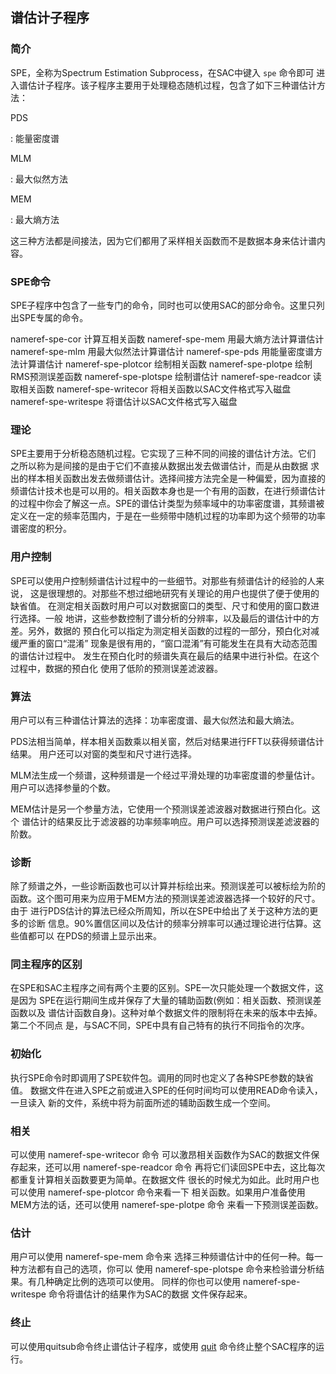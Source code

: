 ## 谱估计子程序

### 简介

SPE，全称为Spectrum Estimation Subprocess，在SAC中键入 `spe` 命令即可
进入谱估计子程序。该子程序主要用于处理稳态随机过程，包含了如下三种谱估计方法：

PDS

:   能量密度谱

MLM

:   最大似然方法

MEM

:   最大熵方法

这三种方法都是间接法，因为它们都用了采样相关函数而不是数据本身来估计谱内容。

### SPE命令

SPE子程序中包含了一些专门的命令，同时也可以使用SAC的部分命令。这里只列出SPE专属的命令。

nameref-spe-cor 计算互相关函数 nameref-spe-mem 用最大熵方法计算谱估计
nameref-spe-mlm 用最大似然法计算谱估计 nameref-spe-pds
用能量密度谱方法计算谱估计 nameref-spe-plotcor 绘制相关函数
nameref-spe-plotpe 绘制RMS预测误差函数 nameref-spe-plotspe 绘制谱估计
nameref-spe-readcor 读取相关函数 nameref-spe-writecor
将相关函数以SAC文件格式写入磁盘 nameref-spe-writespe
将谱估计以SAC文件格式写入磁盘

### 理论

SPE主要用于分析稳态随机过程。它实现了三种不同的间接的谱估计方法。它们
之所以称为是间接的是由于它们不直接从数据出发去做谱估计，而是从由数据
求出的样本相关函数出发去做频谱估计。选择间接方法完全是一种偏爱，因为直接的
频谱估计技术也是可以用的。相关函数本身也是一个有用的函数，在进行频谱估计
的过程中你会了解这一点。SPE的谱估计类型为频率域中的功率密度谱，其频谱被
定义在一定的频率范围内，于是在一些频带中随机过程的功率即为这个频带的功率
谱密度的积分。

### 用户控制

SPE可以使用户控制频谱估计过程中的一些细节。对那些有频谱估计的经验的人来说，
这是很理想的。对那些不想过细地研究有关理论的用户也提供了便于使用的缺省值。
在测定相关函数时用户可以对数据窗口的类型、尺寸和使用的窗口数进行选择。一般
地讲，这些参数控制了谱分析的分辨率，以及最后的谱估计中的方差。另外，数据的
预白化可以指定为测定相关函数的过程的一部分，预白化对减缓严重的窗口“混淆”
现象是很有用的，“窗口混淆”有可能发生在具有大动态范围的谱估计过程中。
发生在预白化时的频谱失真在最后的结果中进行补偿。在这个过程中，数据的预白化
使用了低阶的预测误差滤波器。

### 算法

用户可以有三种谱估计算法的选择：功率密度谱、最大似然法和最大熵法。

PDS法相当简单，样本相关函数乘以相关窗，然后对结果进行FFT以获得频谱估计结果。
用户还可以对窗的类型和尺寸进行选择。

MLM法生成一个频谱，这种频谱是一个经过平滑处理的功率密度谱的参量估计。
用户可以选择参量的个数。

MEM估计是另一个参量方法，它使用一个预测误差滤波器对数据进行预白化。这个
谱估计的结果反比于滤波器的功率频率响应。用户可以选择预测误差滤波器的阶数。

### 诊断

除了频谱之外，一些诊断函数也可以计算并标绘出来。预测误差可以被标绘为阶的
函数。这个图可用来为应用于MEM方法的预测误差滤波器选择一个较好的尺寸。由于
进行PDS估计的算法已经众所周知，所以在SPE中给出了关于这种方法的更多的诊断
信息。90%置信区间以及估计的频率分辨率可以通过理论进行估算。这些值都可以
在PDS的频谱上显示出来。

### 同主程序的区别

在SPE和SAC主程序之间有两个主要的区别。SPE一次只能处理一个数据文件，这是因为
SPE在运行期间生成并保存了大量的辅助函数(例如：相关函数、预测误差函数以及
谱估计函数自身)。这种对单个数据文件的限制将在未来的版本中去掉。第二个不同点
是，与SAC不同，SPE中具有自己特有的执行不同指令的次序。

### 初始化

执行SPE命令时即调用了SPE软件包。调用的同时也定义了各种SPE参数的缺省值。
数据文件在进入SPE之前或进入SPE的任何时间均可以使用READ命令读入，一旦读入
新的文件，系统中将为前面所述的辅助函数生成一个空间。

### 相关

可以使用 nameref-spe-writecor 命令
可以激昂相关函数作为SAC的数据文件保存起来，还可以用 nameref-spe-readcor
命令
再将它们读回SPE中去，这比每次都重复计算相关函数要更为简单。在数据文件
很长的时候尤为如此。此时用户也可以使用 nameref-spe-plotcor 命令来看一下
相关函数。如果用户准备使用MEM方法的话，还可以使用 nameref-spe-plotpe
命令 来看一下预测误差函数。

### 估计

用户可以使用 nameref-spe-mem 命令来
选择三种频谱估计中的任何一种。每一种方法都有自己的选项，你可以 使用
nameref-spe-plotspe 命令来检验谱分析结果。有几种确定比例的选项可以使用。
同样的你也可以使用 nameref-spe-writespe 命令将谱估计的结果作为SAC的数据
文件保存起来。

### 终止

可以使用quitsub命令终止谱估计子程序，或使用 [quit](/commands/quit.html)
命令终止整个SAC程序的运行。
